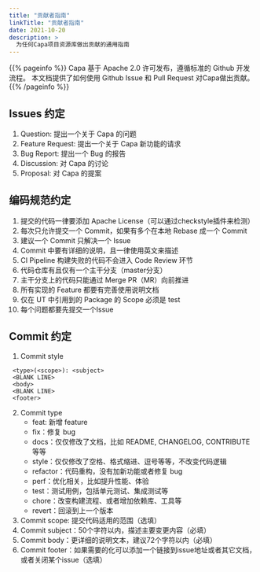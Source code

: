 ```yaml
---
title: "贡献者指南"
linkTitle: "贡献者指南"
date: 2021-10-20
description: >
  为任何Capa项目资源库做出贡献的通用指南
---
```


{{% pageinfo %}}
Capa 基于 Apache 2.0 许可发布，遵循标准的 Github 开发流程。 本文档提供了如何使用 Github Issue 和 Pull Request 对Capa做出贡献。
{{% /pageinfo %}}

## Issues 约定

1. Question: 提出一个关于 Capa 的问题
2. Feature Request: 提出一个关于 Capa 新功能的请求
3. Bug Report: 提出一个 Bug 的报告
4. Discussion: 对 Capa 的讨论
5. Proposal: 对 Capa 的提案

## 编码规范约定
1. 提交的代码一律要添加 Apache License（可以通过checkstyle插件来检测）
2. 每次只允许提交一个 Commit，如果有多个在本地 Rebase 成一个 Commit
3. 建议一个 Commit 只解决一个 Issue
4. Commit 中要有详细的说明，且一律使用英文来描述
5. CI Pipeline 构建失败的代码不会进入 Code Review 环节
6. 代码仓库有且仅有一个主干分支（master分支）
7. 主干分支上的代码只能通过 Merge PR（MR）向前推进
8. 所有实现的 Feature 都要有完善使用说明文档
9. 仅在 UT 中引用到的 Package 的 Scope 必须是 test
10. 每个问题都要先提交一个Issue

## Commit 约定
1. Commit style
```
 <type>(<scope>): <subject>
 <BLANK LINE>
 <body>
 <BLANK LINE>
 <footer>
```
2. Commit type
   * feat: 新增 feature
   * fix：修复 bug
   * docs：仅仅修改了文档，比如 README, CHANGELOG, CONTRIBUTE等等
   * style：仅仅修改了空格、格式缩进、逗号等等，不改变代码逻辑
   * refactor：代码重构，没有加新功能或者修复 bug
   * perf：优化相关，比如提升性能、体验
   * test：测试用例，包括单元测试、集成测试等
   * chore：改变构建流程、或者增加依赖库、工具等
   * revert：回滚到上一个版本
3. Commit scope: 提交代码适用的范围（选填）
4. Commit subject：50个字符以内，描述主要变更内容（必填）
5. Commit body：更详细的说明文本，建议72个字符以内（必填）
6. Commit footer：如果需要的化可以添加一个链接到issue地址或者其它文档，或者关闭某个issue（选填）

